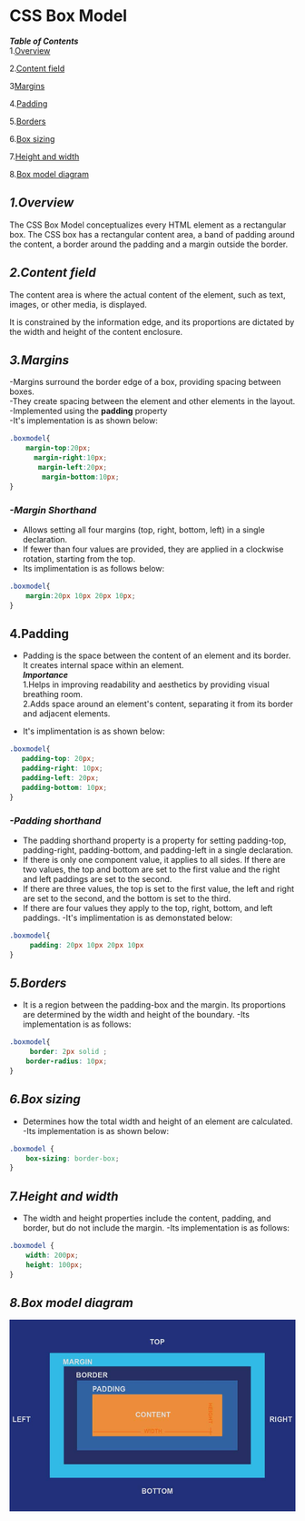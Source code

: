 # **CSS Box Model**<br>
  
***Table of Contents***   
1.[Overview](Overview) 

2.[Content field](Content-field) 

3[Margins](margins)  
 
4.[Padding](padding)  

5.[Borders](Borders) 

6.[Box sizing](Box-sizing)

7.[Height and width](Height-and-width) 

8.[Box model diagram](Box-model-diagram)



## ***1.Overview***  
The CSS Box Model conceptualizes every HTML element as a rectangular box. The CSS box has a rectangular content area, a band of padding around the content, a border around the padding and a margin outside the border.  

## ***2.Content field***   
The content area is where the actual content of the element, such as text, images, or other media, is displayed.

It is constrained by the information edge, and its proportions are dictated by the width and height of the content enclosure.  

## ***3.Margins***  
-Margins surround the border edge of a box, providing spacing between boxes.  
-They create spacing between the element and other elements in the layout.
-Implemented using the **padding** property  
 -It's implementation is as shown below:
```css
.boxmodel{
    margin-top:20px;
      margin-right:10px;
       margin-left:20px;
        margin-bottom:10px;
}
```  
### ***-Margin Shorthand*** 
- Allows setting all four margins (top, right, bottom, left) in a single declaration.
- If fewer than four values are provided, they are applied in a clockwise rotation, starting from the top.
- Its implimentation is as follows below:
```css
.boxmodel{
    margin:20px 10px 20px 10px;
}
```
## 4.Padding
-  Padding is the space between the content of an element and its border. It creates internal space within an element.  
***Importance***  
1.Helps in improving readability and aesthetics by providing visual breathing room.  
2.Adds space around an element's content, separating it from its border and adjacent elements.

- It's implimentation is as shown below:
```css
.boxmodel{ 
   padding-top: 20px; 
   padding-right: 10px; 
   padding-left: 20px; 
   padding-bottom: 10px; 
}
```
### ***-Padding shorthand***
- The padding shorthand property is a property for setting padding-top, padding-right, padding-bottom, and padding-left in a single declaration.
- If there is only one component value, it applies to all sides. If there are two values, the top and bottom  are set to the first value and the right and left paddings are set to the second.
-  If there are three values, the top is set to the first value, the left and right are set to the second, and the bottom is set to the third.
-  If there are four values they apply to the top, right, bottom, and left paddings.
-It's implimentation is as demonstated below:
```css
.boxmodel{
     padding: 20px 10px 20px 10px
}
```
## ***5.Borders*** 
- It is a region between the padding-box and the margin. Its proportions are determined by the width and height of the boundary.
-Its implementation is as follows:
```css
.boxmodel{
     border: 2px solid ; 
    border-radius: 10px;
}
```

## ***6.Box sizing*** 
- Determines how the total width and height of an element are calculated.
-Its implementation is as shown below:
```css
.boxmodel {
    box-sizing: border-box;
}
```
## ***7.Height and width*** 
- The width and height properties include the content, padding, and border, but do not include the margin.
-Its implementation is as follows:
```css
.boxmodel {
    width: 200px;
    height: 100px;
}
```
## ***8.Box model diagram*** 
![A box model diagram](./assets/boxmodel.jpg "A box model diagram")


